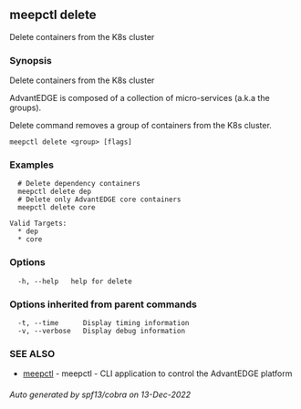 ## meepctl delete

Delete containers from the K8s cluster

### Synopsis

Delete containers from the K8s cluster

AdvantEDGE is composed of a collection of micro-services (a.k.a the groups).

Delete command removes a group of containers from the K8s cluster.

```
meepctl delete <group> [flags]
```

### Examples

```
  # Delete dependency containers
  meepctl delete dep
  # Delete only AdvantEDGE core containers
  meepctl delete core

Valid Targets:
  * dep
  * core
```

### Options

```
  -h, --help   help for delete
```

### Options inherited from parent commands

```
  -t, --time      Display timing information
  -v, --verbose   Display debug information
```

### SEE ALSO

* [meepctl](meepctl.md)	 - meepctl - CLI application to control the AdvantEDGE platform

###### Auto generated by spf13/cobra on 13-Dec-2022
